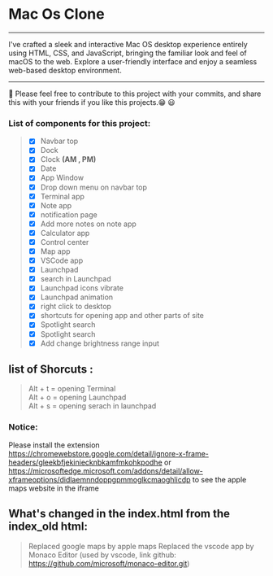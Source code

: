 <h1>
  Mac Os Clone
</h1>
                                    
<hr> 
I've crafted a sleek and interactive Mac OS desktop experience entirely using HTML, CSS, and JavaScript, bringing the familiar look and feel of macOS to the web. Explore a user-friendly interface and enjoy a seamless web-based desktop environment.
<hr>

📌 Please feel free to contribute to this project with your commits, and share this with your friends if you like this projects.😁 😃

### List of components for this project:
> - [x] Navbar top
> - [x] Dock
> - [x] Clock **(AM , PM)**
> - [x] Date
> - [x] App Window
> - [x] Drop down menu on navbar top
> - [x] Terminal app
> - [x] Note app
> - [x] notification page
> - [x] Add more notes on note app
> - [x] Calculator app 
> - [x] Control center  
> - [x] Map app      
> - [x] VSCode app               
> - [x] Launchpad      
> - [x] search in Launchpad      
> - [x] Launchpad icons vibrate    
> - [x] Launchpad animation      
> - [x] right click to desktop
> - [x] shortcuts for opening app and other parts of site    
> - [x] Spotlight search
> - [x] Spotlight search
> - [x] Add change brightness range input 


## list of Shorcuts : <br>
> Alt + t = opening Terminal  <br>
> Alt + o = opening Launchpad <br>
> Alt + s = opening serach in  launchpad <br>

### Notice: 
Please install the extension https://chromewebstore.google.com/detail/ignore-x-frame-headers/gleekbfjekiniecknbkamfmkohkpodhe or
 https://microsoftedge.microsoft.com/addons/detail/allow-xframeoptions/didlaemnndoppgpmmoglkcmaoghlicdp to see the apple maps website in the iframe

## What's changed in the index.html from the index_old html: <br>
> Replaced google maps by apple maps
> Replaced the vscode app by Monaco Editor (used by vscode, link github: https://github.com/microsoft/monaco-editor.git)
